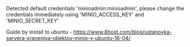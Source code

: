 Detected default credentials 'minioadmin:minioadmin', please change the credentials immediately using 'MINIO_ACCESS_KEY' and 'MINIO_SECRET_KEY'

Guide by install to ubuntu - https://www.8host.com/blog/ustanovka-servera-xraneniya-obektov-minio-v-ubuntu-16-04/
